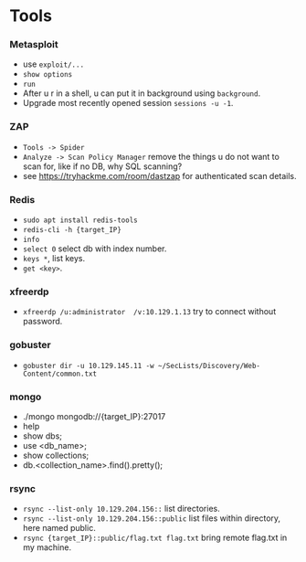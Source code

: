 # Tools
### Metasploit
 - use `exploit/...`
 - `show options`
 - `run`
 - After u r in a shell, u can put it in background using `background`.
 - Upgrade most recently opened session `sessions -u -1`.


### ZAP
 - `Tools -> Spider`
 - `Analyze -> Scan Policy Manager` remove the things u do not want to scan for, like if no DB, why SQL scanning?
 - see https://tryhackme.com/room/dastzap for authenticated scan details.

### Redis
 - `sudo apt install redis-tools`
 - `redis-cli -h {target_IP}`
 - `info`
 - `select 0` select db with index number.
 - `keys *`, list keys.
 - `get <key>`.

### xfreerdp
 - `xfreerdp /u:administrator  /v:10.129.1.13` try to connect without password.

### gobuster
 - `gobuster dir -u 10.129.145.11 -w ~/SecLists/Discovery/Web-Content/common.txt`

### mongo
 - ./mongo mongodb://{target_IP}:27017
 - help
 - show dbs;
 - use <db_name>;
 - show collections;
 - db.<collection_name>.find().pretty();

### rsync
 - `rsync --list-only 10.129.204.156::` list directories.
 - `rsync --list-only 10.129.204.156::public` list files within directory, here named public.
 - `rsync {target_IP}::public/flag.txt flag.txt` bring remote flag.txt in my machine.

